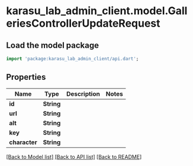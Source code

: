 # karasu_lab_admin_client.model.GalleriesControllerUpdateRequest

## Load the model package
```dart
import 'package:karasu_lab_admin_client/api.dart';
```

## Properties
Name | Type | Description | Notes
------------ | ------------- | ------------- | -------------
**id** | **String** |  | 
**url** | **String** |  | 
**alt** | **String** |  | 
**key** | **String** |  | 
**character** | **String** |  | 

[[Back to Model list]](../README.md#documentation-for-models) [[Back to API list]](../README.md#documentation-for-api-endpoints) [[Back to README]](../README.md)


